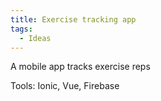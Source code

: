 ```yaml
---
title: Exercise tracking app
tags:
  - Ideas
---
```

A mobile app tracks exercise reps

Tools: Ionic, Vue, Firebase